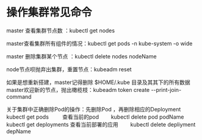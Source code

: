 # 操作集群常见命令

master 查看集群节点数 ：kubectl get nodes

master查看集群所有组件的情况：kubectl get pods -n kube-system -o wide

master 删除集群某个节点 ：kubectl delete nodes nodeName

node节点呗抛弃出集群，重置节点：kubeadm reset

如果是想重新搭建，master记得删除 $HOME/.kube 目录及其其下的所有数据
master欢迎新的节点，抛出橄榄枝：kubeadm token create --print-join-command

关于集群中正确删除Pod的操作：先删除Pod ，再删除相应的Deployment
kubectl get pods  　　          查看当前的pod
　　kubectl delete pod podName
kubectl get deployments      查看当前部署的应用
　　kubectl delete depliyment depName
